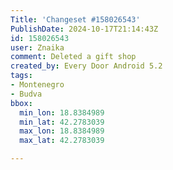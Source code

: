 ```yaml
---
Title: 'Changeset #158026543'
PublishDate: 2024-10-17T21:14:43Z
id: 158026543
user: Znaika
comment: Deleted a gift shop
created_by: Every Door Android 5.2
tags:
- Montenegro
- Budva
bbox:
  min_lon: 18.8384989
  min_lat: 42.2783039
  max_lon: 18.8384989
  max_lat: 42.2783039

---
```

